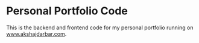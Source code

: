 # Personal Portfolio Code
This is the backend and frontend code for my personal portfolio running on www.akshajdarbar.com.
